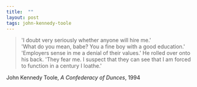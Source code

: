 ```yaml
---
title:  ""
layout: post
tags: john-kennedy-toole
---
```

> 'I doubt very seriously whether anyone will hire me.'  
> 'What do you mean, babe? You a fine boy with a good education.'  
> 'Employers sense in me a denial of their values.' He rolled over onto his back. 'They fear me. I suspect that they can see that I am forced to function in a century I loathe.'

John Kennedy Toole, _A Confederacy of Dunces_, 1994